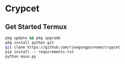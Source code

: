# Crypcet

## Get Started Termux
```bash
pkg update && pkg upgrade
pkg install python git
git clone https://github.com/rioagungpurnomo/crypcet
pip install -r requirements.txt
python main.py
```
